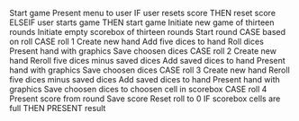 Start game
Present menu to user
IF user resets score
	THEN reset score
ELSEIF user starts game
	THEN start game
Initiate new game of thirteen rounds
Initiate empty scorebox of thirteen rounds
Start round
CASE based on roll
CASE roll 1
	Create new hand
	Add five dices to hand
	Roll dices
	Present hand with graphics
	Save choosen dices
CASE roll 2
	Create new hand
	Reroll five dices minus saved dices
	Add saved dices to hand
	Present hand with graphics
	Save choosen dices
CASE roll 3
	Create new hand
	Reroll five dices minus saved dices
	Add saved dices to hand
	Present hand with graphics
	Save choosen dices to choosen cell in scorebox
CASE roll 4
	Present score from round
	Save score
	Reset roll to 0
	IF scorebox cells are full
		THEN PRESENT result